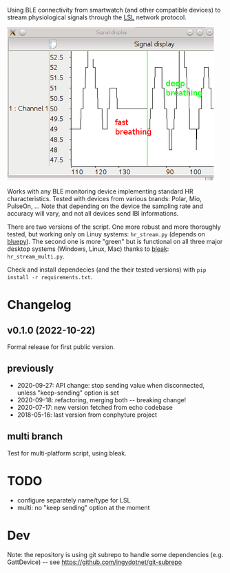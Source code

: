 Using BLE connectivity from smartwatch (and other compatible devices) to stream physiological signals through the [LSL](https://labstreaminglayer.org/) network protocol.

![Quick test with mio alpha 2](mio_rox.png)


Works with any BLE monitoring device implementing standard HR characteristics. Tested with devices from various brands:  Polar, Mio, PulseOn, ... Note that depending on the device the sampling rate and accuracy will vary, and not all devices send IBI informations.

There are two versions of the script. One more robust and more thoroughly tested, but working only on Linuy systems: `hr_stream.py` (depends on  [bluepy](https://github.com/IanHarvey/bluepy)). The second one is more "green" but is functional on all three major desktop systems (Windows, Linux, Mac) thanks to [bleak](https://github.com/hbldh/bleak): `hr_stream_multi.py`.

Check and install dependecies (and the their tested versions) with `pip install -r requirements.txt`.


# Changelog

## v0.1.0 (2022-10-22)

Formal release for first public version.

## previously

- 2020-09-27: API change: stop sending value when disconnected, unless "keep-sending" option is set
- 2020-09-18: refactoring, merging both -- breaking change!
- 2020-07-17: new version fetched from echo codebase
- 2018-05-16: last version from conphyture project

## multi branch

Test for multi-platform script, using bleak.

# TODO

- configure separately name/type for LSL
- multi: no "keep sending" option at the moment
 
# Dev

Note: the repository is using git subrepo to handle some dependencies (e.g. GattDevice) -- see https://github.com/ingydotnet/git-subrepo
